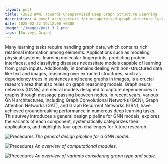 ```yaml
---
layout: post
title: (2022 WWW) Towards Unsupervised Deep Graph Structure Learning
description: A novel architecture for unsupervised graph structure learning.
date: 2025-02-22 19:12:00 +0300
image: '/images/post_3_1.png'
tags: [Survey, Graph]
---
```


Many learning tasks require handling graph data, which contains rich relational information among elements. Applications such as modeling physical systems, learning molecular fingerprints, predicting protein interfaces, and classifying diseases necessitate models capable of learning from graph inputs. Additionally, in domains dealing with non-structured data like text and images, reasoning over extracted structures, such as dependency trees in sentences and scene graphs in images, is a crucial research area that also relies on graph reasoning models. Graph neural networks (GNNs) are neural models designed to capture dependencies in graphs through message passing between nodes. In recent years, various GNN architectures, including Graph Convolutional Networks (GCN), Graph Attention Networks (GAT), and Graph Recurrent Networks (GRN), have achieved groundbreaking performance in numerous deep learning tasks. This survey introduces a general design pipeline for GNN models, explores the variants of each component, systematically categorizes their applications, and highlights four open challenges for future research.

![Precedures]({{site.baseurl}}/images/post_3_1.png)
*The general design pipeline for a GNN model.*

![Precedures]({{site.baseurl}}/images/post_3_2.png)
*An overview of computational modules.*

![Precedures]({{site.baseurl}}/images/post_3_3.png)
*An overview of variants considering graph type and scale.*